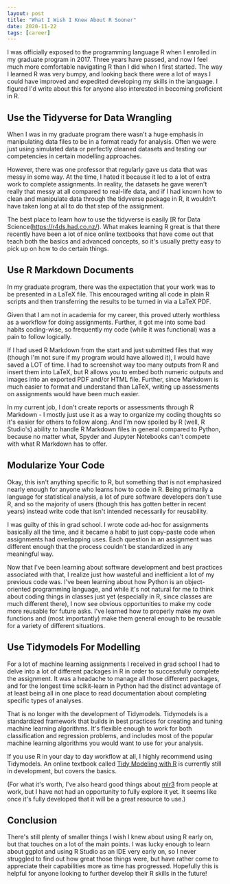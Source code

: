 ```yaml
---
layout: post
title: "What I Wish I Knew About R Sooner"
date: 2020-11-22
tags: [career] 
---
```


I was officially exposed to the programming language R when I enrolled in my graduate program in 2017. Three years have passed, and now I feel much more comfortable navigating R than I did when I first started. The way I learned R was very bumpy, and looking back there were a lot of ways I could have improved and expedited developing my skills in the language. I figured I'd write about this for anyone also interested in becoming proficient in R.

## Use the Tidyverse for Data Wrangling

When I was in my graduate program there wasn't a huge emphasis in manipulating data files to be in a format ready for analysis. Often we were just using simulated data or perfectly cleaned datasets and testing our competencies in certain modelling approaches. 

However, there was one professor that regularly gave us data that was messy in some way. At the time, I hated it because it led to a lot of extra work to complete assignments. In reality, the datasets he gave weren't really that messy at all compared to real-life data, and if I had known how to clean and manipulate data through the tidyverse package in R, it wouldn't have taken long at all to do that step of the assignment.

The best place to learn how to use the tidyverse is easily [R for Data Science(https://r4ds.had.co.nz/). What makes learning R great is that there recently have been a lot of nice online textbooks that have come out that teach both the basics and advanced concepts, so it's usually pretty easy to pick up on how to do certain things. 

## Use R Markdown Documents

In my graduate program, there was the expectation that your work was to be presented in a LaTeX file. This encouraged writing all code in plain R scripts and then transferring the results to be turned in via a LaTeX PDF. 

Given that I am not in academia for my career, this proved utterly worthless as a workflow for doing assignments. Further, it got me into some bad habits coding-wise, so frequently my code (while it was functional) was a pain to follow logically. 

If I had used R Markdown from the start and just submitted files that way (though I'm not sure if my program would have allowed it), I would have saved a LOT of time. I had to screenshot way too many outputs from R and insert them into LaTeX, but R allows you to embed both numeric outputs and images into an exported PDF and/or HTML file. Further, since Markdown is much easier to format and understand than LaTeX, writing up assessments on assignments would have been much easier. 

In my current job, I don't create reports or assessments through R Markdown - I mostly just use it as a way to organize my coding thoughts so it's easier for others to follow along. And I'm now spoiled by R (well, R Studio's) ability to handle R Markdown files in general compared to Python, because no matter what, Spyder and Jupyter Notebooks can't compete with what R Markdown has to offer. 

## Modularize Your Code

Okay, this isn't anything specific to R, but something that is not emphasized nearly enough for anyone who learns how to code in R. Being primarily a language for statistical analysis, a lot of pure software developers don't use R, and so the majority of users (though this has gotten better in recent years) instead write code that isn't intended necessarily for reusability.

I was guilty of this in grad school. I wrote code ad-hoc for assignments basically all the time, and it became a habit to just copy-paste code when assignments had overlapping uses. Each question in an assignment was different enough that the process couldn't be standardized in any meaningful way. 

Now that I've been learning about software development and best practices associated with that, I realize just how wasteful and inefficient a lot of my previous code was. I've been learning about how Python is an object-oriented programming language, and while it's not natural for me to think about coding things in classes just yet (especially in R, since classes are much different there), I now see obvious opportunities to make my code more reusable for future asks. I've learned how to properly make my own functions and (most importantly) make them general enough to be reusable for a variety of different situations. 

## Use Tidymodels For Modelling

For a lot of machine learning assignments I received in grad school I had to delve into a lot of different packages in R in order to successfully complete the assignment. It was a headache to manage all those different packages, and for the longest time scikit-learn in Python had the distinct advantage of at least being all in one place to read documentation about completing specific types of analyses.

That is no longer with the development of Tidymodels. Tidymodels is a standardized framework that builds in best practices for creating and tuning machine learning algorithms. It's flexible enough to work for both classification and regression problems, and includes most of the popular machine learning algorithms you would want to use for your analysis. 

If you use R in your day to day workflow at all, I highly recommend using Tidymodels. An online textbook called [Tidy Modeling with R](https://www.tmwr.org/) is currently still in development, but covers the basics.

(For what it's worth, I've also heard good things about [mlr3](https://mlr3.mlr-org.com/) from people at work, but I have not had an opportunity to fully explore it yet. It seems like once it's fully developed that it will be a great resource to use.)

## Conclusion

There's still plenty of smaller things I wish I knew about using R early on, but that touches on a lot of the main points. I was lucky enough to learn about ggplot and using R Studio as an IDE very early on, so I never struggled to find out how great those things were, but have rather come to appreciate their capabilities more as time has progressed. Hopefully this is helpful for anyone looking to further develop their R skills in the future!

